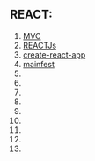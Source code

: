 
## REACT:

1. [MVC](https://techaffinity.com/blog/mvc-architecture-benefits-of-mvc/)
1. [REACTJs](https://reactjs.org/)
1. [create-react-app](https://create-react-app.dev/)
1. [mainfest](https://web.dev/add-manifest/)
1. []()
1. []()
1. []()
1. []()
1. []()
1. []()
1. []()
1. []()
1. []()
